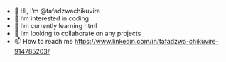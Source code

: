 - 👋 Hi, I’m @tafadzwachikuvire
- 👀 I’m interested in coding
- 🌱 I’m currently learning html
- 💞️ I’m looking to collaborate on any projects
- 📫 How to reach me https://www.linkedin.com/in/tafadzwa-chikuvire-914785203/

<!--
tafadzwachikuvire/tafadzwachikuvire is a ✨ special ✨ repository because its `README.md` (this file) appears on your GitHub profile.
You can click the Preview link to take a look at your changes.
-->
 

